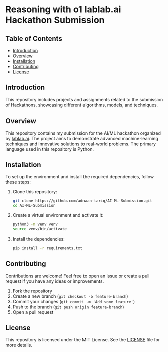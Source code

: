 # Reasoning with o1 lablab.ai Hackathon Submission

## Table of Contents

  - [Introduction](#introduction)
  - [Overview](#ocerview)
  - [Installation](#installation)
  - [Contributing](#contributing)
  - [License](#license)

## Introduction

This repository includes projects and assignments related to the submission of Hackathons, showcasing different algorithms, models, and techniques.

## Overview
This repository contains my submission for the AI/ML hackathon organized by [lablab.ai](https://lablab.ai). The project aims to demonstrate advanced machine-learning techniques and innovative solutions to real-world problems. The primary language used in this repository is Python.

## Installation

To set up the environment and install the required dependencies, follow these steps:

1. Clone this repository:
    ```sh
    git clone https://github.com/adnaan-tariq/AI-ML-Submission.git
    cd AI-ML-Submission
    ```

2. Create a virtual environment and activate it:
    ```sh
    python3 -m venv venv
    source venv/bin/activate
    ```

3. Install the dependencies:
    ```sh
    pip install -r requirements.txt
    ```

## Contributing

Contributions are welcome! Feel free to open an issue or create a pull request if you have any ideas or improvements.

1. Fork the repository
2. Create a new branch (`git checkout -b feature-branch`)
3. Commit your changes (`git commit -m 'Add some feature'`)
4. Push to the branch (`git push origin feature-branch`)
5. Open a pull request

## License

This repository is licensed under the MIT License. See the [LICENSE](LICENSE) file for more details.

